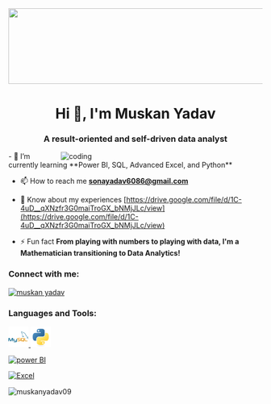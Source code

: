 
<img height="150" width="1140" src="https://png.pngtree.com/background/20230617/original/pngtree-web-banner-3d-rendered-ui-for-seo-data-analytics-and-future-picture-image_3704909.jpg">
<h1 align="center">Hi 👋, I'm Muskan Yadav</h1>
<h3 align="center">A result-oriented and self-driven data analyst</h3>
<img align="right" alt="coding" width="400" src="https://user-images.githubusercontent.com/55389276/140866485-8fb1c876-9a8f-4d6a-98dc-08c4981eaf70.gif">
- 🌱 I’m currently learning **Power BI, SQL, Advanced Excel, and Python**

- 📫 How to reach me **sonayadav6086@gmail.com** 

- 📄 Know about my experiences [https://drive.google.com/file/d/1C-4uD__qXNzfr3G0maiTroGX_bNMjJLc/view](https://drive.google.com/file/d/1C-4uD__qXNzfr3G0maiTroGX_bNMjJLc/view)

- ⚡ Fun fact **From playing with numbers to playing with data, I'm a Mathematician transitioning to Data Analytics!**
 
<h3 align="left">Connect with me:</h3>
<p align="left">
<a href="https://linkedin.com/in/muskan yadav" target="blank"><img align="center" src="https://raw.githubusercontent.com/rahuldkjain/github-profile-readme-generator/master/src/images/icons/Social/linked-in-alt.svg" alt="muskan yadav" height="30" width="40" /></a>
</p>

<h3 align="left">Languages and Tools:</h3>
<p align="left"> <a href="https://www.mysql.com/" target="_blank" rel="noreferrer"> <img src="https://raw.githubusercontent.com/devicons/devicon/master/icons/mysql/mysql-original-wordmark.svg" alt="mysql" width="40" height="40"/> </a> <a href="https://www.python.org" target="_blank" rel="noreferrer"> <img src="https://raw.githubusercontent.com/devicons/devicon/master/icons/python/python-original.svg" alt="python" width="40" height="40"/> </a> </p> <a href="https://www.microsoft.com/en-us/power-platform/products/power-bi" target="_blank" rel="noreferrer"> <img src="https://upload.wikimedia.org/wikipedia/commons/thumb/c/cf/New_Power_BI_Logo.svg/1200px-New_Power_BI_Logo.svg.png" alt="power BI" width="40" height="40"/> </a> </p><a href="https://www.microsoft.com/en/microsoft-365/excel?market=af" target="_blank" rel="noreferrer"> <img src="https://encrypted-tbn0.gstatic.com/images?q=tbn:ANd9GcTroU91FLk1e5CTmveZCstER9A-qLpJGNtZvA&s" alt="Excel" width="40" height="40"/> </a> </p>
<p><img align="center" src="https://github-readme-stats.vercel.app/api/top-langs?username=muskanyadav09&show_icons=true&locale=en&layout=compact" alt="muskanyadav09" /></p><!--
**MuskanYadav09/MuskanYadav09** is a ✨ _special_ ✨ repository because its `README.md` (this file) appears on your GitHub profile.

Here are some ideas to get you started:

- 🔭 I’m currently working on ...
- 🌱 I’m currently learning ...
- 👯 I’m looking to collaborate on ...
- 🤔 I’m looking for help with ...
- 💬 Ask me about ...
- 📫 How to reach me: ...
- 😄 Pronouns: ...
- ⚡ Fun fact: ...
-->
